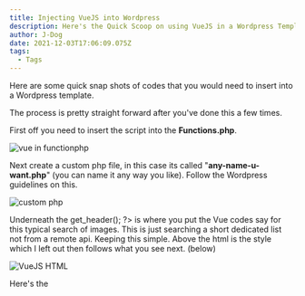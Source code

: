 ```yaml
---
title: Injecting VueJS into Wordpress
description: Here's the Quick Scoop on using VueJS in a Wordpress Template
author: J-Dog
date: 2021-12-03T17:06:09.075Z
tags:
  - Tags
---
```

Here are some quick snap shots of codes that you would need to insert into a Wordpress template.

The process is pretty straight forward after you've done this a few times.

First off you need to insert the script into the **Functions.php**.

![vue in functionphp](/static/img/vue-inject.png "VueJS in Functions.php")

Next create a custom php file, in this case its called "**any-name-u-want.php**" (you can name it any way you like). Follow the Wordpress guidelines on this.

![custom php](/static/img/topcustomphp.png "Custom PHP")

Underneath the get_header(); ?> is where you put the Vue codes say for this typical search of images. This is just searching a short dedicated list not from a remote api.  Keeping this simple. Above the html is the style which I left out then follows what you see next. (below)

![VueJS HTML](/static/img/vue-search.png "VueJS HTML")

Here's the <script> for Vue

![VueJS Script](/static/img/vue-static-list.png "VueJS Script")

Next create another custom php file, very similar to the previous. However, this one is like another homepage or maybe a custom category page.  This is like a component, in Wordpress php they call it "get_template_part('vue1.php)".

![Get VueJS Component](/static/img/insert-vue.png "Get VueJS Component")

To get this to display in Wordpress, you would go to the page editor in the wp-admin. (after logging in) On the right side under "page" section choose the newly template.

Here's what it would look like from the frontend.

![vuejs search example](/static/img/vuejs-search.gif "Vuejs Search example")

Obviously, this scenario works on the type of project and the complexity.  This is a quick example to sprinkle in VueJS without having to do a separate whole build if you were working on a React app.